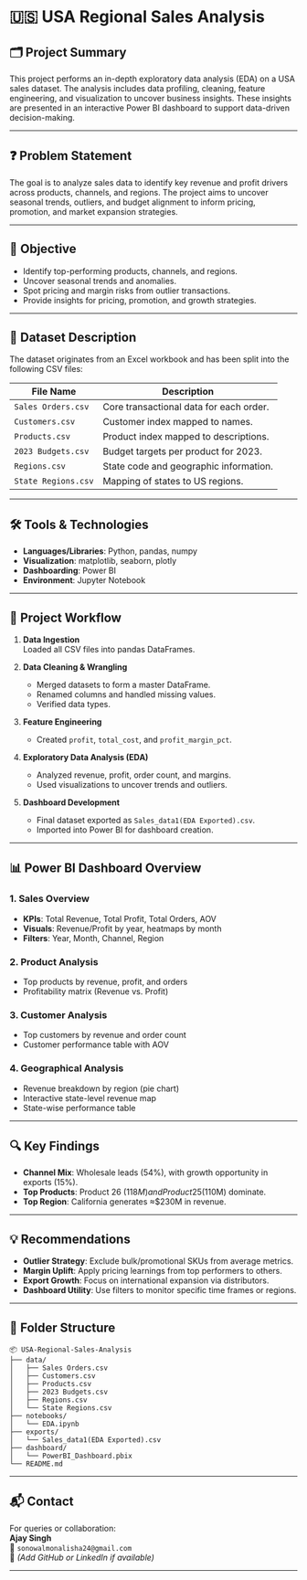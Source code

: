# 🇺🇸 USA Regional Sales Analysis

## 🗂️ Project Summary
This project performs an in-depth exploratory data analysis (EDA) on a USA sales dataset. The analysis includes data profiling, cleaning, feature engineering, and visualization to uncover business insights. These insights are presented in an interactive Power BI dashboard to support data-driven decision-making.

---

## ❓ Problem Statement
The goal is to analyze sales data to identify key revenue and profit drivers across products, channels, and regions. The project aims to uncover seasonal trends, outliers, and budget alignment to inform pricing, promotion, and market expansion strategies.

---

## 🎯 Objective

- Identify top-performing products, channels, and regions.
- Uncover seasonal trends and anomalies.
- Spot pricing and margin risks from outlier transactions.
- Provide insights for pricing, promotion, and growth strategies.

---

## 💾 Dataset Description

The dataset originates from an Excel workbook and has been split into the following CSV files:

| File Name                  | Description |
|---------------------------|-------------|
| `Sales Orders.csv`        | Core transactional data for each order. |
| `Customers.csv`           | Customer index mapped to names. |
| `Products.csv`            | Product index mapped to descriptions. |
| `2023 Budgets.csv`        | Budget targets per product for 2023. |
| `Regions.csv`             | State code and geographic information. |
| `State Regions.csv`       | Mapping of states to US regions. |

---

## 🛠️ Tools & Technologies

- **Languages/Libraries**: Python, pandas, numpy
- **Visualization**: matplotlib, seaborn, plotly
- **Dashboarding**: Power BI
- **Environment**: Jupyter Notebook

---

## 🔄 Project Workflow

1. **Data Ingestion**  
   Loaded all CSV files into pandas DataFrames.

2. **Data Cleaning & Wrangling**  
   - Merged datasets to form a master DataFrame.  
   - Renamed columns and handled missing values.  
   - Verified data types.

3. **Feature Engineering**  
   - Created `profit`, `total_cost`, and `profit_margin_pct`.

4. **Exploratory Data Analysis (EDA)**  
   - Analyzed revenue, profit, order count, and margins.  
   - Used visualizations to uncover trends and outliers.

5. **Dashboard Development**  
   - Final dataset exported as `Sales_data1(EDA Exported).csv`.  
   - Imported into Power BI for dashboard creation.

---

## 📊 Power BI Dashboard Overview

### 1. Sales Overview
- **KPIs**: Total Revenue, Total Profit, Total Orders, AOV
- **Visuals**: Revenue/Profit by year, heatmaps by month
- **Filters**: Year, Month, Channel, Region

### 2. Product Analysis
- Top products by revenue, profit, and orders
- Profitability matrix (Revenue vs. Profit)

### 3. Customer Analysis
- Top customers by revenue and order count
- Customer performance table with AOV

### 4. Geographical Analysis
- Revenue breakdown by region (pie chart)
- Interactive state-level revenue map
- State-wise performance table

---

## 🔍 Key Findings

- **Channel Mix**: Wholesale leads (54%), with growth opportunity in exports (15%).
- **Top Products**: Product 26 ($118M) and Product 25 ($110M) dominate.
- **Top Region**: California generates ≈$230M in revenue.

---

## 💡 Recommendations

- **Outlier Strategy**: Exclude bulk/promotional SKUs from average metrics.
- **Margin Uplift**: Apply pricing learnings from top performers to others.
- **Export Growth**: Focus on international expansion via distributors.
- **Dashboard Utility**: Use filters to monitor specific time frames or regions.

---

## 📁 Folder Structure

```
📦 USA-Regional-Sales-Analysis
├── data/
│   ├── Sales Orders.csv
│   ├── Customers.csv
│   ├── Products.csv
│   ├── 2023 Budgets.csv
│   ├── Regions.csv
│   └── State Regions.csv
├── notebooks/
│   └── EDA.ipynb
├── exports/
│   └── Sales_data1(EDA Exported).csv
├── dashboard/
│   └── PowerBI_Dashboard.pbix
└── README.md
```

---

## 📬 Contact

For queries or collaboration:  
**Ajay Singh**  
📧 `sonowalmonalisha24@gmail.com`  
🔗 *(Add GitHub or LinkedIn if available)*

---
